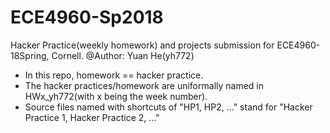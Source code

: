 # ECE4960-Sp2018
 Hacker Practice(weekly homework) and projects submission for ECE4960-18Spring, Cornell. 
 @Author: Yuan He(yh772)

- In this repo, homework == hacker practice. 
- The hacker practices/homework are uniformally named in HWx_yh772(with x being the week number).
- Source files named with shortcuts of "HP1, HP2, ..." stand for "Hacker Practice 1, Hacker Practice 2, ..."
